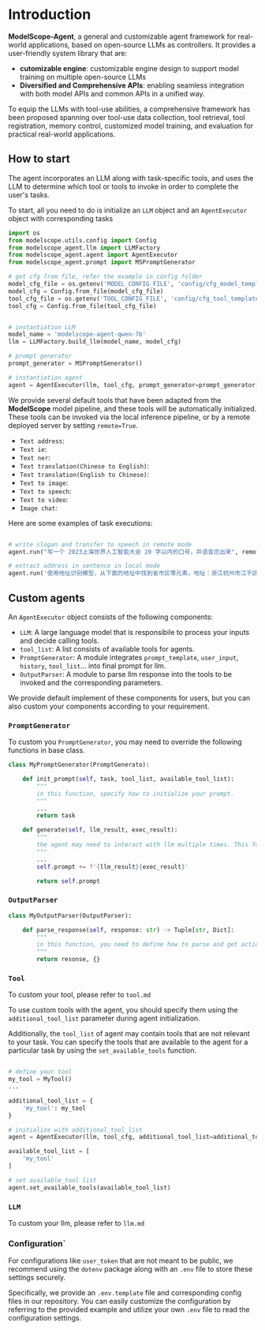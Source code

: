 # Introduction

**ModelScope-Agent**, a general and customizable agent framework for real-world applications, based on open-source LLMs as controllers. It provides a user-friendly system library that are:
- **cutomizable engine**: customizable engine design to support model training on multiple open-source LLMs
- **Diversified and Comprehensive APIs**: enabling seamless integration with both model APIs and common APIs in a unified way.

To equip the LLMs with tool-use abilities, a comprehensive framework has been proposed spanning over tool-use data collection, tool retrieval, tool registration, memory control, customized model training, and evaluation for practical real-world applications.


## How to start

The agent incorporates an LLM along with task-specific tools, and uses the LLM to determine which tool or tools to invoke in order to complete the user's tasks.

To start, all you need to do is initialize an `LLM` object and an `AgentExecutor` object with corresponding tasks

```Python
import os
from modelscope.utils.config import Config
from modelscope_agent.llm import LLMFactory
from modelscope_agent.agent import AgentExecutor
from modelscope_agent.prompt import MSPromptGenerator

# get cfg from file, refer the example in config folder
model_cfg_file = os.getenv('MODEL_CONFIG_FILE', 'config/cfg_model_template.json')
model_cfg = Config.from_file(model_cfg_file)
tool_cfg_file = os.getenv('TOOL_CONFIG_FILE', 'config/cfg_tool_template.json')
tool_cfg = Config.from_file(tool_cfg_file)


# instantiation LLM
model_name = 'modelscope-agent-qwen-7b'
llm = LLMFactory.build_llm(model_name, model_cfg)

# prompt generator
prompt_generator = MSPromptGenerator()

# instantiation agent
agent = AgentExecutor(llm, tool_cfg, prompt_generator=prompt_generator)
```

We provide several default tools that have been adapted from the **ModelScope** model pipeline, and these tools will be automatically initialized. These tools can be invoked via the local inference pipeline, or by a remote deployed server by setting `remote=True`.

* `Text address`:
* `Text ie`:
* `Text ner`:
* `Text translation(Chinese to English)`:
* `Text translation(English to Chinese)`:
* `Text to image`:
* `Text to speech`:
* `Text to video`:
* `Image chat`:

Here are some examples of task executions:

```Python

# write slogan and transfer to speech in remote mode
agent.run("写一个 2023上海世界人工智能大会 20 字以内的口号，并语音念出来", remote=False)

# extract address in sentence in local mode
agent.run('使用地址识别模型，从下面的地址中找到省市区等元素，地址：浙江杭州市江干区九堡镇三村村一区', remote=True)

```


## Custom agents

An `AgentExecutor` object consists of the following components:

- `LLM`: A large language model that is responsibile to process your inputs and decide calling tools.
- `tool_list`: A list consists of available tools for agents.
- `PromptGenerator`: A module integrates `prompt_template`, `user_input`, `history`, `tool_list`... into final prompt for llm.
- `OutputParser`: A module to parse llm response into the tools to be invoked and the corresponding parameters.

We provide default implement of these components for users, but you can also custom your components according to your requirement.

### `PromptGenerator`

To custom you `PromptGenerator`, you may need to override the following functions in base class.

```Python
class MyPromptGenerator(PromptGenerato):

    def init_prompt(self, task, tool_list, available_tool_list):
        """
        in this function, specify how to initialize your prompt.
        """
        ...
        return task

    def generate(self, llm_result, exec_result):
        """
        the agent may need to interact with llm multiple times. This function generate next round prompt based on previous llm_result and exec_result and update history
        """
        ...
        self.prompt += f'{llm_result}{exec_result}'

        return self.prompt
```

### `OutputParser`

```Python
class MyOutputParser(OutputParser):

    def parse_response(self, response: str) -> Tuple[str, Dict]:
        """
        in this function, you need to define how to parse and get action(str) and action paramerers(dict)
        """
        return resonse, {}

```

### `Tool`

To custom your tool, please refer to `tool.md`

To use custom tools with the agent, you should specify them using the `additional_tool_list` parameter during agent initialization.

Additionally, the `tool_list` of agent may contain tools that are not relevant to your task. You can specify the tools that are available to the agent for a particular task by using the `set_available_tools` function.

```Python

# define your tool
my_tool = MyTool()
...

additional_tool_list = {
    'my_tool': my_tool
}

# initialize with additional_tool_list
agent = AgentExecutor(llm, tool_cfg, additional_tool_list=additional_tool_list)

available_tool_list = [
    'my_tool'
]

# set available_tool list
agent.set_available_tools(available_tool_list)

```


### `LLM`

To custom your llm, please refer to `llm.md`

### Configuration`

For configurations like `user_token` that are not meant to be public, we recommend using the `dotenv` package along with an `.env` file to store these settings securely.

Specifically, we provide an `.env.template` file and corresponding config files in our repository. You can easily customize the configuration by referring to the provided example and utilize your own `.env` file to read the configuration settings.

